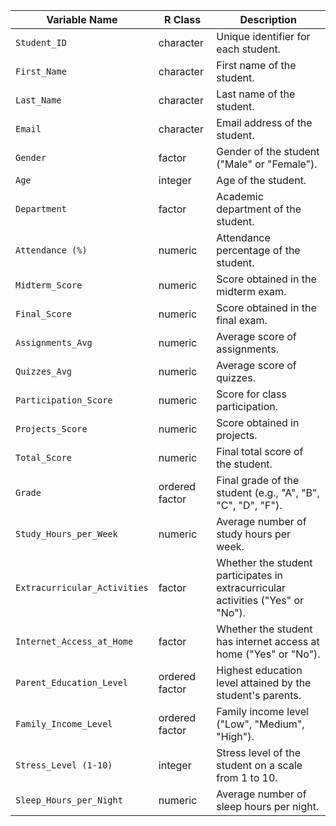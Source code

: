 
| Variable Name                  | R Class    | Description |
|--------------------------------|-----------|-------------|
| `Student_ID`                   | character | Unique identifier for each student. |
| `First_Name`                   | character | First name of the student. |
| `Last_Name`                    | character | Last name of the student. |
| `Email`                        | character | Email address of the student. |
| `Gender`                       | factor    | Gender of the student ("Male" or "Female"). |
| `Age`                          | integer   | Age of the student. |
| `Department`                   | factor    | Academic department of the student. |
| `Attendance (%)`               | numeric   | Attendance percentage of the student. |
| `Midterm_Score`                | numeric   | Score obtained in the midterm exam. |
| `Final_Score`                  | numeric   | Score obtained in the final exam. |
| `Assignments_Avg`              | numeric   | Average score of assignments. |
| `Quizzes_Avg`                  | numeric   | Average score of quizzes. |
| `Participation_Score`          | numeric   | Score for class participation. |
| `Projects_Score`               | numeric   | Score obtained in projects. |
| `Total_Score`                  | numeric   | Final total score of the student. |
| `Grade`                        | ordered factor    | Final grade of the student (e.g., "A", "B", "C", "D", "F"). |
| `Study_Hours_per_Week`         | numeric   | Average number of study hours per week. |
| `Extracurricular_Activities`   | factor    | Whether the student participates in extracurricular activities ("Yes" or "No"). |
| `Internet_Access_at_Home`      | factor    | Whether the student has internet access at home ("Yes" or "No"). |
| `Parent_Education_Level`       | ordered factor    | Highest education level attained by the student's parents. |
| `Family_Income_Level`          | ordered factor    | Family income level ("Low", "Medium", "High"). |
| `Stress_Level (1-10)`          | integer   | Stress level of the student on a scale from 1 to 10. |
| `Sleep_Hours_per_Night`        | numeric   | Average number of sleep hours per night. |
